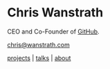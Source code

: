 # Chris Wanstrath

CEO and Co-Founder of [GitHub](http://github.com/defunkt).

<chris@wanstrath.com>

[projects](/projects) |
[talks](/talks) |
[about](/about)
